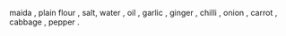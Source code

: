 maida , plain flour , salt, water , oil , garlic , ginger , chilli , onion , carrot , cabbage , pepper .